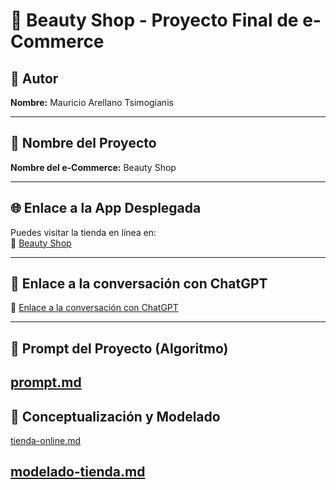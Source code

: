 # 🛒 Beauty Shop - Proyecto Final de e-Commerce

## 👤 Autor

**Nombre:** Mauricio Arellano Tsimogianis


---

## 🏬 Nombre del Proyecto

**Nombre del e-Commerce:** Beauty Shop

---

## 🌐 Enlace a la App Desplegada

Puedes visitar la tienda en línea en:  
🔗 [Beauty Shop](https://matmaucio.github.io/BeautyShop/)

---

## 🤖 Enlace a la conversación con ChatGPT


🔗 [Enlace a la conversación con ChatGPT](https://chatgpt.com/share/683631d6-65a4-8002-bd9f-364c3ed0da43)

---

## 📄 Prompt del Proyecto (Algoritmo)

 [prompt.md](/docs/prompt.md)
---

## 🧠 Conceptualización y Modelado

 [tienda-online.md](/docs/tienda-online.md)

 [modelado-tienda.md](/docs/modelado-tienda.md)
---